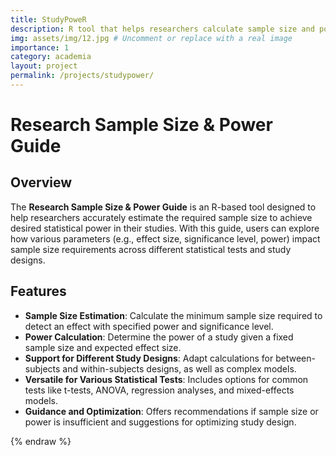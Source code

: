 ```yaml
---
title: StudyPoweR
description: R tool that helps researchers calculate sample size and power for different study designs and tests, ensuring robust and well-powered research.
img: assets/img/12.jpg # Uncomment or replace with a real image
importance: 1
category: academia
layout: project
permalink: /projects/studypower/
---
```

# Research Sample Size & Power Guide

## Overview
The **Research Sample Size & Power Guide** is an R-based tool designed to help researchers accurately estimate the required sample size to achieve desired statistical power in their studies. With this guide, users can explore how various parameters (e.g., effect size, significance level, power) impact sample size requirements across different statistical tests and study designs.

## Features
- **Sample Size Estimation**: Calculate the minimum sample size required to detect an effect with specified power and significance level.
- **Power Calculation**: Determine the power of a study given a fixed sample size and expected effect size.
- **Support for Different Study Designs**: Adapt calculations for between-subjects and within-subjects designs, as well as complex models.
- **Versatile for Various Statistical Tests**: Includes options for common tests like t-tests, ANOVA, regression analyses, and mixed-effects models.
- **Guidance and Optimization**: Offers recommendations if sample size or power is insufficient and suggestions for optimizing study design.

{% endraw %}
